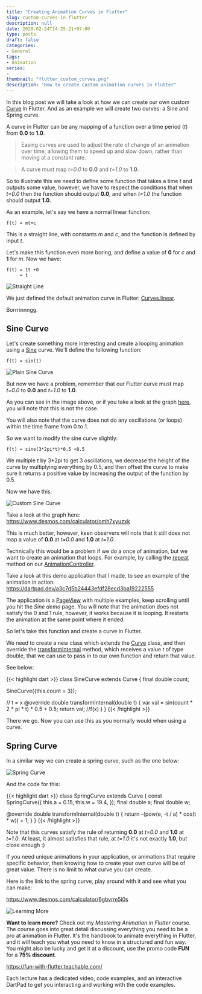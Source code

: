 ```yaml
---
title: "Creating Animation Curves in Flutter"
slug: custom-curves-in-flutter
description: null
date: 2020-02-24T14:25:21+07:00
type: posts
draft: false
categories:
- General
tags:
- Animation
series:
-
thumbnail: "flutter_custom_curves.png"
description: "How to create custom animation curves in Flutter"
---
```

In this blog post we will take a look at how we can create our own custom [Curve](https://api.flutter.dev/flutter/animation/Curve-class.html) in Flutter. And as an example we will create two curves: a Sine and Spring curve.

A curve in Flutter can be any mapping of a function over a time period (*t*) from **0.0** to **1.0**.

> Easing curves are used to adjust the rate of change of an animation over time, allowing them to speed up and slow down, rather than moving at a constant rate.

> A curve must map *t=0.0* to **0.0** and *t=1.0* to **1.0**.

So to illustrate this we need to define some function that takes a time *t* and outputs some value, however, we have to respect the conditions that when *t=0.0* then the function should output **0.0**, and when *t=1.0* the function should output **1.0**.

As an example, let's say we have a normal linear function:

```
f(t) = mt+c
```

This is a straight line, with constants *m* and *c*, and the function is defined by input *t*.

Let's make this function even more boring, and define a value of **0** for *c* and **1** for *m*. Now we have:

```
f(t) = 1t +0
     = t
```

![Straight Line](/pictures/custom_curves_in_flutter/straight_line.jpg)

We just defined the default animation curve in Flutter: [Curves.linear](https://api.flutter.dev/flutter/animation/Curves/linear-constant.html).

Borrrinnngg.

## Sine Curve

Let's create something more interesting and create a looping animation using a [Sine](https://en.wikipedia.org/wiki/Sine) curve. We'll define the following function:

```
f(t) = sin(t)
```

![Plain Sine Curve](/pictures/custom_curves_in_flutter/plain_sine_curve.jpg)

But now we have a problem, remember that our Flutter curve must map *t=0.0* to **0.0** and *t=1.0* to **1.0**.

As you can see in the image above, or if you take a look at the graph [here](https://www.desmos.com/calculator/p4vpbfrtny), you will note that this is not the case.

You will also note that the curve does not do any oscillations (or loops) within the time frame from 0 to 1.

So we want to modify the sine curve slightly:

```
f(t) = sine(3*2pi*t)*0.5 +0.5
```

We multiple *t* by 3*2pi to get 3 oscillations, we decrease the height of the curve by multiplying everything by 0.5, and then offset the curve to make sure it returns a positive value by increasing the output of the function by 0.5.

Now we have this:

![Custom Sine Curve](/pictures/custom_curves_in_flutter/custom_sine_curve.jpg)

Take a look at the graph here: https://www.desmos.com/calculator/omh7xyuzxk

This is much better, however, keen observers will note that it still does not map a value of **0.0** at *t=0.0* and **1.0** at *t=1.0*.

Technically this would be a problem if we do a once of animation, but we want to create an animation that loops. For example, by calling the [repeat](https://api.flutter.dev/flutter/animation/AnimationController/repeat.html) method on our [AnimationController](https://api.flutter.dev/flutter/animation/AnimationController-class.html).

Take a look at this demo application that I made, to see an example of the animation in action:
https://dartpad.dev/a3c7d5b24443efdf28ecd3ba19222555

The application is a [PageView](https://api.flutter.dev/flutter/widgets/PageView-class.html) with multiple examples, keep scrolling until you hit the *Sine demo* page. You will note that the animation does not satisfy the 0 and 1 rule, however, it works because it is looping. It restarts the animation at the same point where it ended.

So let's take this function and create a curve in Flutter.

We need to create a new class which extends the [Curve](https://api.flutter.dev/flutter/animation/Curve-class.html) class, and then override the [transformInternal](https://api.flutter.dev/flutter/animation/Cubic/transformInternal.html) method, which receives a value *t* of type double, that we can use to pass in to our own function and return that value.

See below:

{{< highlight dart >}}
class SineCurve extends Curve {
  final double count;

  SineCurve({this.count = 3});

  // t = x
  @override
  double transformInternal(double t) {
    var val = sin(count * 2 * pi * t) * 0.5 + 0.5;
    return val; //f(x)
  }
}
{{< /highlight >}}

There we go. Now you can use this as you normally would when using a curve.

## Spring Curve

In a similar way we can create a spring curve, such as the one below:

![Spring Curve](/pictures/custom_curves_in_flutter/spring_curve.jpg)

And the code for this:

{{< highlight dart >}}
class SpringCurve extends Curve {
  const SpringCurve({
    this.a = 0.15,
    this.w = 19.4,
  });
  final double a;
  final double w;

  @override
  double transformInternal(double t) {
    return -(pow(e, -t / a) * cos(t * w)) + 1;
  }
}
{{< /highlight >}}

Note that this curves satisfy the rule of returning **0.0** at *t=0.0* and **1.0** at *t=1.0*. At least, it almost satisfies that rule, at *t=1.0* it's not exactly **1.0**, but close enough :)

If you need unique animations in your application, or animations that require specific behavior, then knowing how to create your own curve will be of great value. There is no limit to what curve you can create.

Here is the link to the spring curve, play around with it and see what you can make:

https://www.desmos.com/calculator/6gbvrm5i0s

![Learning More](/memes/learning.gif)

**Want to learn more?** Check out my *Mastering Animation in Flutter* course.
The course goes into great detail discussing everything you need to be a pro at animation in Flutter. It's the handbook to animate everything in Flutter, and it will teach you what you need to know in a structured and fun way. You might also be lucky and get it at a discount, use the promo code **FUN** for a **75% discount**.

https://fun-with-flutter.teachable.com/

Each lecture has a dedicated video, code examples, and an interactive DartPad to get you interacting and working with the code examples.